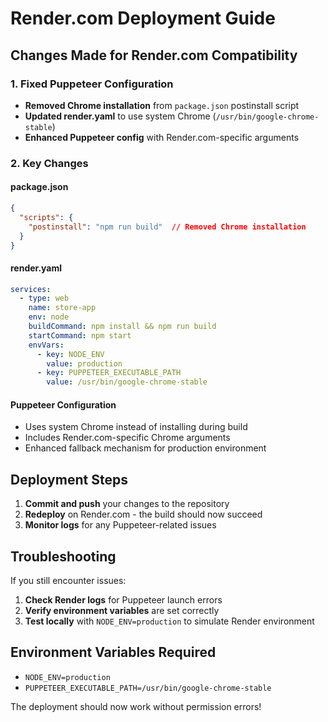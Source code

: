 # Render.com Deployment Guide

## Changes Made for Render.com Compatibility

### 1. Fixed Puppeteer Configuration
- **Removed Chrome installation** from `package.json` postinstall script
- **Updated render.yaml** to use system Chrome (`/usr/bin/google-chrome-stable`)
- **Enhanced Puppeteer config** with Render.com-specific arguments

### 2. Key Changes

#### package.json
```json
{
  "scripts": {
    "postinstall": "npm run build"  // Removed Chrome installation
  }
}
```

#### render.yaml
```yaml
services:
  - type: web
    name: store-app
    env: node
    buildCommand: npm install && npm run build
    startCommand: npm start
    envVars:
      - key: NODE_ENV
        value: production
      - key: PUPPETEER_EXECUTABLE_PATH
        value: /usr/bin/google-chrome-stable
```

#### Puppeteer Configuration
- Uses system Chrome instead of installing during build
- Includes Render.com-specific Chrome arguments
- Enhanced fallback mechanism for production environment

## Deployment Steps

1. **Commit and push** your changes to the repository
2. **Redeploy** on Render.com - the build should now succeed
3. **Monitor logs** for any Puppeteer-related issues

## Troubleshooting

If you still encounter issues:

1. **Check Render logs** for Puppeteer launch errors
2. **Verify environment variables** are set correctly
3. **Test locally** with `NODE_ENV=production` to simulate Render environment

## Environment Variables Required

- `NODE_ENV=production`
- `PUPPETEER_EXECUTABLE_PATH=/usr/bin/google-chrome-stable`

The deployment should now work without permission errors!












